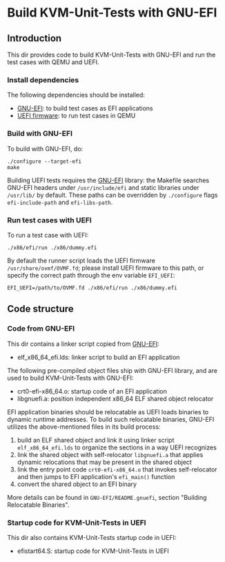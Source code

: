 # Build KVM-Unit-Tests with GNU-EFI

## Introduction

This dir provides code to build KVM-Unit-Tests with GNU-EFI and run the test
cases with QEMU and UEFI.

### Install dependencies

The following dependencies should be installed:

- [GNU-EFI](https://sourceforge.net/projects/gnu-efi): to build test cases as
  EFI applications
- [UEFI firmware](https://github.com/tianocore/edk2): to run test cases in QEMU

### Build with GNU-EFI

To build with GNU-EFI, do:

    ./configure --target-efi
    make

Building UEFI tests requires the
[GNU-EFI](https://sourceforge.net/projects/gnu-efi) library: the Makefile
searches GNU-EFI headers under `/usr/include/efi` and static libraries under
`/usr/lib/` by default. These paths can be overridden by `./configure` flags
`efi-include-path` and `efi-libs-path`.

### Run test cases with UEFI

To run a test case with UEFI:

    ./x86/efi/run ./x86/dummy.efi

By default the runner script loads the UEFI firmware `/usr/share/ovmf/OVMF.fd`;
please install UEFI firmware to this path, or specify the correct path through
the env variable `EFI_UEFI`:

    EFI_UEFI=/path/to/OVMF.fd ./x86/efi/run ./x86/dummy.efi

## Code structure

### Code from GNU-EFI

This dir contains a linker script copied from
[GNU-EFI](https://sourceforge.net/projects/gnu-efi/):
   - elf_x86_64_efi.lds: linker script to build an EFI application

The following pre-compiled object files ship with GNU-EFI library, and are used
to build KVM-Unit-Tests with GNU-EFI:
   - crt0-efi-x86_64.o: startup code of an EFI application
   - libgnuefi.a: position independent x86_64 ELF shared object relocator

EFI application binaries should be relocatable as UEFI loads binaries to dynamic
runtime addresses. To build such relocatable binaries, GNU-EFI utilizes the
above-mentioned files in its build process:

   1. build an ELF shared object and link it using linker script
      `elf_x86_64_efi.lds` to organize the sections in a way UEFI recognizes
   2. link the shared object with self-relocator `libgnuefi.a` that applies
      dynamic relocations that may be present in the shared object
   3. link the entry point code `crt0-efi-x86_64.o` that invokes self-relocator
      and then jumps to EFI application's `efi_main()` function
   4. convert the shared object to an EFI binary

More details can be found in `GNU-EFI/README.gnuefi`, section "Building
Relocatable Binaries".

### Startup code for KVM-Unit-Tests in UEFI

This dir also contains KVM-Unit-Tests startup code in UEFI:
   - efistart64.S: startup code for KVM-Unit-Tests in UEFI
